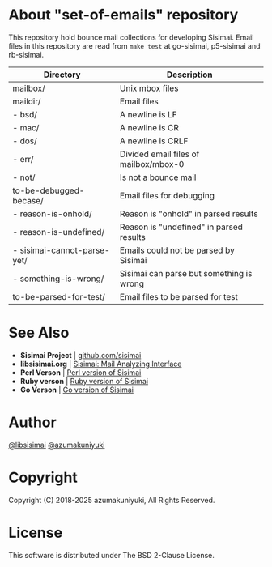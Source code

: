 About "set-of-emails" repository
===================================================================================================
This repository hold bounce mail collections for developing Sisimai. Email files in this repository
are read from `make test` at go-sisimai, p5-sisimai and rb-sisimai.

| Directory                     | Description                                                     |
|-------------------------------|-----------------------------------------------------------------|
| mailbox/                      | Unix mbox files                                                 |
| maildir/                      | Email files                                                     |
|  - bsd/                       | A newline is LF                                                 |
|  - mac/                       | A newline is CR                                                 |
|  - dos/                       | A newline is CRLF                                               |
|  - err/                       | Divided email files of mailbox/mbox-0                           |
|  - not/                       | Is not a bounce mail                                            |
| to-be-debugged-becase/        | Email files for debugging                                       |
|  - reason-is-onhold/          | Reason is "onhold" in parsed results                            |
|  - reason-is-undefined/       | Reason is "undefined" in parsed results                         |
|  - sisimai-cannot-parse-yet/  | Emails could not be parsed by Sisimai                           |
|  - something-is-wrong/        | Sisimai can parse but something is wrong                        |
| to-be-parsed-for-test/        | Email files to be parsed for test                               |

See Also
===================================================================================================
* __Sisimai Project__ | [github.com/sisimai](https://github.com/sisimai)
* __libsisimai.org__ | [Sisimai: Mail Analyzing Interface](https://libsisimai.org/)
* __Perl Verson__ | [Perl version of Sisimai](https://github.com/sisimai/p5-sisimai)
* __Ruby verson__ | [Ruby version of Sisimai](https://github.com/sisimai/rb-sisimai)
* __Go Verson__ | [Go version of Sisimai](https://github.com/sisimai/go-sisimai)

Author
===================================================================================================
[@libsisimai](https://twitter.com/libsisimai)
[@azumakuniyuki](https://twitter.com/azumakuniyuki)

Copyright
===================================================================================================
Copyright (C) 2018-2025 azumakuniyuki, All Rights Reserved.

License
===================================================================================================
This software is distributed under The BSD 2-Clause License.


